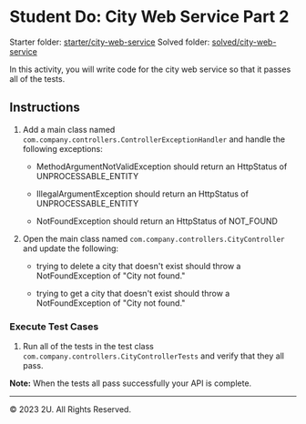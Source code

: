 # Student Do: City Web Service Part 2

Starter folder: [starter/city-web-service](./starter/city-web-service)
Solved folder: [solved/city-web-service](./solved/city-web-service)

In this activity, you will write code for the city web service so that it passes all of the tests.

## Instructions

1. Add a main class named `com.company.controllers.ControllerExceptionHandler` and handle the following exceptions:

    * MethodArgumentNotValidException should return an HttpStatus of UNPROCESSABLE_ENTITY

    * IllegalArgumentException should return an HttpStatus of UNPROCESSABLE_ENTITY

    * NotFoundException should return an HttpStatus of NOT_FOUND

2. Open the main class named `com.company.controllers.CityController` and update the following:

    * trying to delete a city that doesn't exist should throw a NotFoundException of "City not found."

    * trying to get a city that doesn't exist should throw a NotFoundException of "City not found."

### Execute Test Cases

1. Run all of the tests in the test class `com.company.controllers.CityControllerTests` and verify that they all pass.

**Note:** When the tests all pass successfully your API is complete.

---

© 2023 2U. All Rights Reserved.
